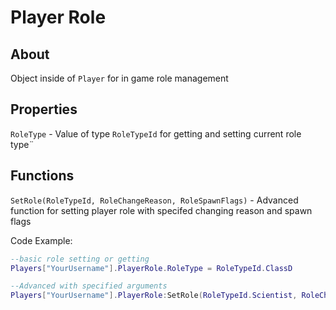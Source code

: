 # Player Role

## About
Object inside of `Player` for in game role management

## Properties
`RoleType` - Value of type `RoleTypeId` for getting and setting current role type¨

## Functions
`SetRole(RoleTypeId, RoleChangeReason, RoleSpawnFlags)` - Advanced function for setting player role with specifed changing reason and spawn flags

Code Example:

```lua
--basic role setting or getting
Players["YourUsername"].PlayerRole.RoleType = RoleTypeId.ClassD

--Advanced with specified arguments
Players["YourUsername"].PlayerRole:SetRole(RoleTypeId.Scientist, RoleChangeReason.RemoteAdmin, RoleSpawnFlags.UseSpawnpoint) -- sets player role to Scientist with reason RemoteAdmin but does not give the player default inventory (AssignInventory flag is missing)
```